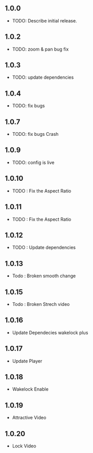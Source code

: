 ## 1.0.0

* TODO: Describe initial release.

## 1.0.2
* TODO: zoom & pan bug fix

## 1.0.3
* TODO: update dependencies

## 1.0.4
* TODO: fix bugs

## 1.0.7
* TODO: fix bugs Crash

## 1.0.9
* TODO: config is live 

## 1.0.10
* TODO : Fix the Aspect Ratio

## 1.0.11
* TODO : Fix the Aspect Ratio

## 1.0.12
* TODO : Update dependencies

## 1.0.13
* Todo : Broken smooth change

## 1.0.15
* Todo : Broken Strech video

## 1.0.16
* Update Dependecies wakelock plus

## 1.0.17
* Update Player

## 1.0.18
* Wakelock Enable

## 1.0.19
* Attractive Video

## 1.0.20
* Lock Video